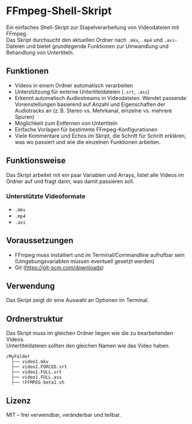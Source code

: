 # FFmpeg-Shell-Skript

Ein einfaches Shell-Skript zur Stapelverarbeitung von Videodateien mit FFmpeg.  
Das Skript durchsucht den aktuellen Ordner nach `.mkv`, `.mp4` und `.avi`-Dateien und bietet grundlegende Funktionen zur Umwandlung und Behandlung von Untertiteln.


## Funktionen

- Videos in einem Ordner automatisch verarbeiten
- Unterstützung für externe Untertiteldateien (`.srt`, `.ass`)
- Erkennt automatisch Audiostreams in Videodateien. Wendet passende Voreinstellungen basierend auf Anzahl und Eigenschaften der Audiotracks an (z. B. Stereo vs. Mehrkanal, einzelne vs. mehrere Spuren)
- Möglichkeit zum Entfernen von Untertiteln
- Einfache Vorlagen für bestimmte FFmpeg-Konfigurationen
- Viele Kommentare und Echos im Skript, die Schritt für Schritt erklären, was wo passiert und wie die einzelnen Funktionen arbeiten.

## Funktionsweise

Das Skript arbeitet mit ein paar Variablen und Arrays, listet alle Videos im Ordner auf und fragt dann, was damit passieren soll.

### Unterstützte Videoformate

- `.mkv`
- `.mp4`
- `.avi`

## Voraussetzungen

- FFmpeg muss installiert und im Terminal/Commandline aufrufbar sein (Umgebungsvariablen müssen eventuell gesetzt werden)
- Git (https://git-scm.com/downloads)

## Verwendung

Das Skript zeigt dir eine Auswahl an Optionen im Terminal.

## Ordnerstruktur

Das Skript muss im gleichen Ordner liegen wie die zu bearbeitenden Videos.  
Untertiteldateien sollten den gleichen Namen wie das Video haben.

```
/MyFolder
  ├── video1.mkv
  ├── video1.FORCED.srt
  ├── video1.FULL.srt
  ├── video1.FULL.ass
  ├── !FFMPEG beta1.sh
```

## Lizenz

MIT – frei verwendbar, veränderbar und teilbar.

